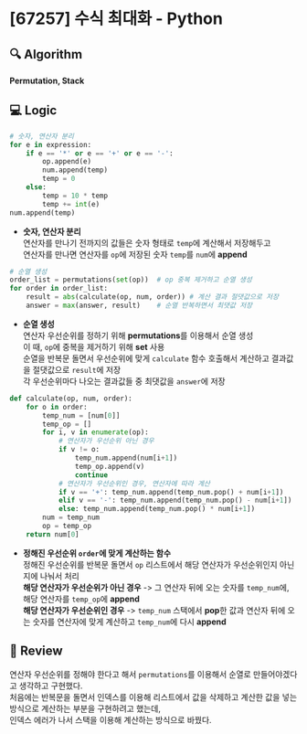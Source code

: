 # [67257] 수식 최대화 - Python

## 🔍 Algorithm
**Permutation, Stack**

## 💻 Logic

```Python
# 숫자, 연산자 분리
for e in expression:
    if e == '*' or e == '+' or e == '-':
        op.append(e)
        num.append(temp)
        temp = 0
    else:
        temp = 10 * temp
        temp += int(e)
num.append(temp)
```
- **숫자, 연산자 분리**  
  연산자를 만나기 전까지의 값들은 숫자 형태로 `temp`에 계산해서 저장해두고  
  연산자를 만나면 연산자를 `op`에 저장된 숫자 `temp`를 `num`에 **append**  

```Python
# 순열 생성
order_list = permutations(set(op))  # op 중복 제거하고 순열 생성
for order in order_list:
    result = abs(calculate(op, num, order)) # 계산 결과 절댓값으로 저장
    answer = max(answer, result)    # 순열 반복하면서 최댓값 저장
```
- **순열 생성**  
  연산자 우선순위를 정하기 위해 **permutations**를 이용해서 순열 생성  
  이 때, `op`에 중복을 제거하기 위해 **set** 사용  
  순열을 반복문 돌면서 우선순위에 맞게 `calculate` 함수 호출해서 계산하고 결과값을 절댓값으로 `result`에 저장  
  각 우선순위마다 나오는 결과값들 중 최댓값을 `answer`에 저장  

```Python
def calculate(op, num, order):
    for o in order:
        temp_num = [num[0]]
        temp_op = []
        for i, v in enumerate(op):
            # 연산자가 우선순위 아닌 경우
            if v != o: 
                temp_num.append(num[i+1])
                temp_op.append(v)
                continue
            # 연산자가 우선순위인 경우, 연산자에 따라 계산
            if v == '+': temp_num.append(temp_num.pop() + num[i+1])
            elif v == '-': temp_num.append(temp_num.pop() - num[i+1])
            else: temp_num.append(temp_num.pop() * num[i+1])
        num = temp_num
        op = temp_op
    return num[0]
```
- **정해진 우선순위 `order`에 맞게 계산하는 함수**  
  정해진 우선순위를 반복문 돌면서 `op` 리스트에서 해당 연산자가 우선순위인지 아닌지에 나눠서 처리  
  **해당 연산자가 우선순위가 아닌 경우** -> 그 연산자 뒤에 오는 숫자를 `temp_num`에, 해당 연산자를 `temp_op`에 **append**  
  **해당 연산자가 우선순위인 경우** -> `temp_num` 스택에서 **pop**한 값과 연산자 뒤에 오는 숫자를 연산자에 맞게 계산하고 `temp_num`에 다시 **append**  
  

## 📝 Review

연산자 우선순위를 정해야 한다고 해서 `permutations`를 이용해서 순열로 만들어야겠다고 생각하고 구현했다.  
처음에는 반복문을 돌면서 인덱스를 이용해 리스트에서 값을 삭제하고 계산한 값을 넣는 방식으로 계산하는 부분을 구현하려고 했는데,  
인덱스 에러가 나서 스택을 이용해 계산하는 방식으로 바꿨다.  


